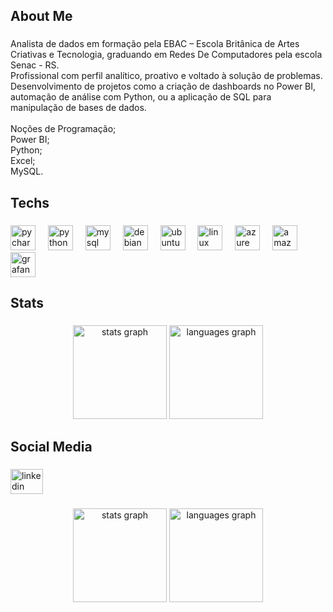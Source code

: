<h2 align="left">About Me</h2>

###

<p align="left">Analista de dados em formação pela EBAC – Escola Britânica de Artes Criativas e Tecnologia, graduando em Redes De Computadores pela escola Senac - RS.<br>Profissional com perfil analítico, proativo e voltado à solução de problemas.<br>Desenvolvimento de projetos como a criação de dashboards no Power BI, automação de análise com Python, ou a aplicação de SQL para manipulação de bases de dados.<br><br>Noções de Programação;<br>Power BI;<br>Python;<br>Excel;<br>MySQL.</p>

###

<h2 align="left">Techs</h2>

###

<div align="left">
  <img src="https://cdn.jsdelivr.net/gh/devicons/devicon/icons/pycharm/pycharm-original.svg" height="40" alt="pycharm logo"  />
  <img width="12" />
  <img src="https://cdn.jsdelivr.net/gh/devicons/devicon/icons/python/python-original.svg" height="40" alt="python logo"  />
  <img width="12" />
  <img src="https://cdn.jsdelivr.net/gh/devicons/devicon/icons/mysql/mysql-original.svg" height="40" alt="mysql logo"  />
  <img width="12" />
  <img src="https://cdn.simpleicons.org/debian/A81D33" height="40" alt="debian logo"  />
  <img width="12" />
  <img src="https://cdn.simpleicons.org/ubuntu/E95420" height="40" alt="ubuntu logo"  />
  <img width="12" />
  <img src="https://cdn.jsdelivr.net/gh/devicons/devicon/icons/linux/linux-original.svg" height="40" alt="linux logo"  />
  <img width="12" />
  <img src="https://cdn.jsdelivr.net/gh/devicons/devicon/icons/azure/azure-original.svg" height="40" alt="azure logo"  />
  <img width="12" />
  <img src="https://skillicons.dev/icons?i=aws" height="40" alt="amazonwebservices logo"  />
  <img width="12" />
  <img src="https://cdn.jsdelivr.net/gh/devicons/devicon/icons/grafana/grafana-original.svg" height="40" alt="grafana logo"  />
</div>

###

<h2 align="left">Stats</h2>

###

<div align="center">
  <img src="https://github-readme-stats.vercel.app/api?username=elsonn81&hide_title=false&hide_rank=false&show_icons=true&include_all_commits=true&count_private=true&disable_animations=false&theme=gruvbox_light&locale=en&hide_border=false&order=1" height="150" alt="stats graph"  />
  <img src="https://github-readme-stats.vercel.app/api/top-langs?username=elsonn81&locale=en&hide_title=false&layout=compact&card_width=320&langs_count=5&theme=gruvbox&hide_border=false&order=2" height="150" alt="languages graph"  />
</div>

###

<h2 align="left">Social Media</h2>

###

<div align="left">
  <a href="www.linkedin.com/in/elielsoncastro" target="_blank">
    <img src="https://raw.githubusercontent.com/maurodesouza/profile-readme-generator/master/src/assets/icons/social/linkedin/default.svg" width="52" height="40" alt="linkedin logo"  />
  </a>
</div>

###

<div align="center">
  <img src="https://github-readme-stats.vercel.app/api?username=elsonn81&hide_title=false&hide_rank=false&show_icons=true&include_all_commits=true&count_private=true&disable_animations=false&theme=dracula&locale=en&hide_border=false&order=1" height="150" alt="stats graph"  />
  <img src="https://github-readme-stats.vercel.app/api/top-langs?username=elsonn81&locale=en&hide_title=false&layout=compact&card_width=320&langs_count=5&theme=dracula&hide_border=false&order=2" height="150" alt="languages graph"  />
</div>

###
